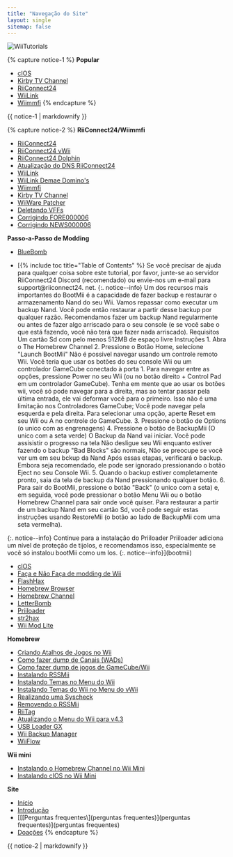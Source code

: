 ```yaml
---
title: "Navegação do Site"
layout: single
sitemap: false
---
```


![WiiTutorials](/images/WiiTutorials.jpg)

{% capture notice-1 %}
**Popular**

+ [cIOS](cios)
+ [Kirby TV Channel](kirby-tv)
+ [RiiConnect24](riiconnect24)
+ [WiiLink](wiilink)
+ [Wiimmfi](wiimmfi)
{% endcapture %}
<div class="notice--info">{{ notice-1 | markdownify }}</div>

{% capture notice-2 %}
**RiiConnect24/Wiimmfi**
+ [RiiConnect24](riiconnect24)
+ [RiiConnect24 vWii](riiconnect24-vwii)
+ [RiiConnect24 Dolphin](riiconnect24-dolphin)
+ [Atualização do DNS RiiConnect24](riiconnect24-dns-update)
+ [WiiLink](wiilink)
+ [WiiLink Demae Domino's](wiilink-demae-dominos)
+ [Wiimmfi](wiimmfi)
+ [Kirby TV Channel](kirby-tv)
+ [WiiWare Patcher](wiiwarepatcher)
+ [Deletando VFFs](deleting-vffs)
+ [Corrigindo FORE000006](riiconnect24-batteryfix)
+ [Corrigindo NEWS000006](news000006)

**Passo-a-Passo de Modding**
+ [BlueBomb](bluebomb)
* [{% include toc title="Table of Contents" %}
Se você precisar de ajuda para qualquer coisa sobre este tutorial, por favor, junte-se ao servidor RiiConnect24 Discord (recomendado) ou envie-nos um e-mail para support@riiconnect24. net.
{:. notice--info}
Um dos recursos mais importantes do BootMii é a capacidade de fazer backup e restaurar o armazenamento Nand do seu Wii. Vamos repassar como executar um backup Nand. Você pode então restaurar a partir desse backup por qualquer razão. Recomendamos fazer um backup Nand regularmente ou antes de fazer algo arriscado para o seu console (e se você sabe o que está fazendo, você não terá que fazer nada arriscado). Requisitos Um cartão Sd com pelo menos 512MB de espaço livre Instruções 1. Abra o The Homebrew Channel 2. Pressione o Botão Home, selecione "Launch BootMii" Não é possivel navegar usando um controle remoto Wii. Você teria que usar os botões do seu console Wii ou um controlador GameCube conectado à porta 1. Para navegar entre as opções, pressione Power no seu Wii (ou no botão direito + Control Pad em um controlador GameCube). Tenha em mente que ao usar os botões wii, você só pode navegar para a direita, mas ao tentar passar pela última entrada, ele vai deformar você para o primeiro. Isso não é uma limitação nos Controladores GameCube; Você pode navegar pela esquerda e pela direita. Para selecionar uma opção, aperte Reset em seu Wii ou A no controle do GameCube. 3. Pressione o botão de Options (o unico com as engrenagens) 4. Pressione o botão de BackupMii (O unico com a seta verde) O Backup da Nand vai iniciar. Você pode assisistir o progresso na tela Não desligue seu Wii enquanto estiver fazendo o backup "Bad Blocks" são normais, Não se preocupe se você ver um em seu bckup da Nand Após essas etapas, verificará o backup. Embora seja recomendado, ele pode ser ignorado pressionando o botão Eject no seu Console Wii. 5. Quando o backup estiver completamente pronto, saia da tela de backup da Nand pressionando qualquer botão. 6. Para sair do BootMii, pressione o botão "Back" (o unico com a seta) e, em seguida, você pode pressionar o botão Menu Wii ou o botão Homebrew Channel para sair onde você quiser. Para restaurar a partir de um backup Nand em seu cartão Sd, você pode seguir estas instruções usando RestoreMii (o botão ao lado de BackupMii com uma seta vermelha).

{:. notice--info}
 Continue para a instalação do Priiloader Priiloader adiciona um nível de proteção de tijolos, e recomendamos isso, especialmente se você só instalou bootMii como um Ios.
{:. notice--info}](bootmii)
+ [cIOS](cios)
+ [Faça e Não Faça de modding de Wii](dosanddonts)
+ [FlashHax](flashhax)
+ [Homebrew Browser](hbb)
+ [Homebrew Channel](hbc)
+ [LetterBomb](letterbomb)
+ [Priiloader](priiloader)
+ [str2hax](str2hax)
+ [Wii Mod Lite](wiimodlite)

**Homebrew**
+ [Criando Atalhos de Jogos no Wii](wiigsc)
+ [Como fazer dump de Canais (WADs)](dump-wads)
+ [Como fazer dump de jogos de GameCube/Wii](dump-games)
+ [Instalando RSSMii](rssmii)
+ [Instalando Temas no Menu do Wii](themes)
+ [Instalando Temas do Wii no Menu do vWii](themes-vwii)
+ [Realizando uma Syscheck](syscheck)
+ [Removendo o RSSMii](rssmii-remove)
+ [RiiTag](riitag)
+ [Atualizando o Menu do Wii para v4.3](update)
+ [USB Loader GX](usbloadergx)
+ [Wii Backup Manager](wiibackupmanager)
+ [WiiFlow](wiiflow)

**Wii mini**
+ [Instalando o Homebrew Channel no Wii Mini](hbc-mini)
+ [Instalando cIOS no Wii Mini](cios-mini)

**Site**
+ [Início](/)
+ [Introdução](Prepare-se)
+ [\[\[Perguntas frequentes\\](perguntas frequentes)](perguntas frequentes)](perguntas frequentes)
+ [Doações](donations)
{% endcapture %}
<div class="notice--primary">{{ notice-2 | markdownify }}</div>
